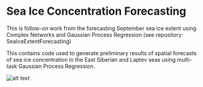 # Sea Ice Concentration Forecasting
This is follow-on work from the forecasting September sea ice extent using Complex Networks and Gaussian Process Regression (see repository: SeaIceExtentForecasting)

This contains code used to generate preliminary results of spatial forecasts of sea ice concentration in the East Siberian and Laptev seas using multi-task Gaussian Process Regression.

![alt text](http://url/to/img.png)
